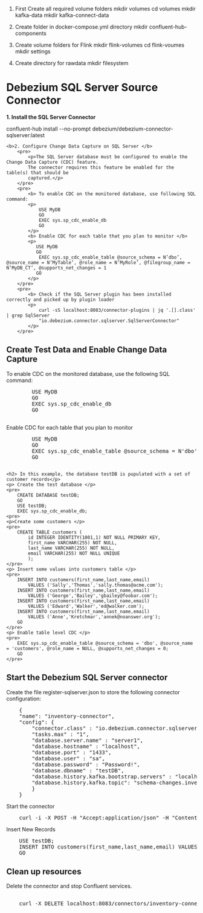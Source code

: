 1. First Create all required volume folders
    mkdir volumes
    cd volumes
    mkdir kafka-data
    mkdir kafka-connect-data 

2. Create folder in docker-compose.yml directory 
    mkdir confluent-hub-components 

3. Create volume folders for Flink 
    mkdir flink-volumes
    cd flink-voumes 
    mkdir settings

5. Create directory for rawdata 
    mkdir filesystem


<h1> Debezium SQL Server Source Connector </h1>
    <b>1. Install the SQL Server Connector </b>
        <p> confluent-hub install --no-prompt debezium/debezium-connector-sqlserver:latest </p>

    <b>2. Configure Change Data Capture on SQL Server </b>
        <pre>
            <p>The SQL Server database must be configured to enable the Change Data Capture (CDC) feature.
            The connector requires this feature be enabled for the table(s) that should be 
            captured.</p>
        </pre>
        <pre>
            <b> To enable CDC on the monitored database, use following SQL command:
            <p>
                USE MyDB 
                GO 
                EXEC sys.sp_cdc_enable_db 
                GO
            </p>
            <b> Enable CDC for each table that you plan to monitor </b>
            <p>
               USE MyDB
               GO
                EXEC sys.sp_cdc_enable_table @source_schema = N’dbo’, @source_name = N’MyTable’, @role_name = N’MyRole’, @filegroup_name = N’MyDB_CT’, @supports_net_changes = 1
               GO
            </p>
        </pre>
        <pre>
            <b> Check if the SQL Server plugin has been installed correctly and picked up by plugin loader
            <p>
                curl -sS localhost:8083/connector-plugins | jq '.[].class' | grep SqlServer
                "io.debezium.connector.sqlserver.SqlServerConnector"
            </p>
        </pre>
<h2> Create Test Data and Enable Change Data Capture </h2>
    <p> To enable CDC on the monitored database, use the following SQL command: </p>
    <pre>
        USE MyDB
        GO
        EXEC sys.sp_cdc_enable_db
        GO
    </pre>
    <p> Enable CDC for each table that you plan to monitor</p>
    <pre>
        USE MyDB
        GO
        EXEC sys.sp_cdc_enable_table @source_schema = N'dbo', @source_name = N'MyTable', @role_name = N'MyRole', @filegroup_name = N'MyDB_CT', @supports_net_changes = 1
        GO
    </pre>

    <h2> In this example, the database testDB is pupulated with a set of customer records</p>
    <p> Create the test database </p>
    <pre>
        CREATE DATABASE testDB;
        GO
        USE testDB;
        EXEC sys.sp_cdc_enable_db;
    <pre>
    <p>Create some customers </p>
    <pre>
        CREATE TABLE customers (
            id INTEGER IDENTITY(1001,1) NOT NULL PRIMARY KEY,
            first_name VARCHAR(255) NOT NULL,
            last_name VARCHAR(255) NOT NULL,
            email VARCHAR(255) NOT NULL UNIQUE
            );
    </pre>
    <p> Insert some values into customers table </p>
    <pre>
        INSERT INTO customers(first_name,last_name,email)
            VALUES ('Sally','Thomas','sally.thomas@acme.com');
        INSERT INTO customers(first_name,last_name,email)
            VALUES ('George','Bailey','gbailey@foobar.com');
        INSERT INTO customers(first_name,last_name,email)
            VALUES ('Edward','Walker','ed@walker.com');
        INSERT INTO customers(first_name,last_name,email)
            VALUES ('Anne','Kretchmar','annek@noanswer.org');
        GO
    </pre>
    <p> Enable table level CDC </p>
    <pre>
        EXEC sys.sp_cdc_enable_table @source_schema = 'dbo', @source_name = 'customers', @role_name = NULL, @supports_net_changes = 0;
        GO
    </pre>

<h2> Start the Debezium SQL Server connector </h2>
<p> Create the file register-sqlserver.json to store the following connector configuration:</p>
<pre>
    {
    "name": "inventory-connector",
    "config": {
        "connector.class" : "io.debezium.connector.sqlserver.SqlServerConnector",
        "tasks.max" : "1",
        "database.server.name" : "server1",
        "database.hostname" : "localhost",
        "database.port" : "1433",
        "database.user" : "sa",
        "database.password" : "Password!",
        "database.dbname" : "testDB",
        "database.history.kafka.bootstrap.servers" : "localhost:9092",
        "database.history.kafka.topic": "schema-changes.inventory"
        }
    }
</pre>
<p> Start the connector </p>
<pre>
    curl -i -X POST -H "Accept:application/json" -H "Content-Type:application/json" http://localhost:8083/connectors/ -d @register-sqlserver.json
</pre>

<p> Insert New Records </p>
<pre>
    USE testDB;
    INSERT INTO customers(first_name,last_name,email) VALUES ('Pam','Thomas','pam@office.com');
    GO
</pre>

<h2>Clean up resources</h2>
<p> Delete the connector and stop Confluent services. </p>
<pre><tab><tab>
    curl -X DELETE localhost:8083/connectors/inventory-connector
</pre>